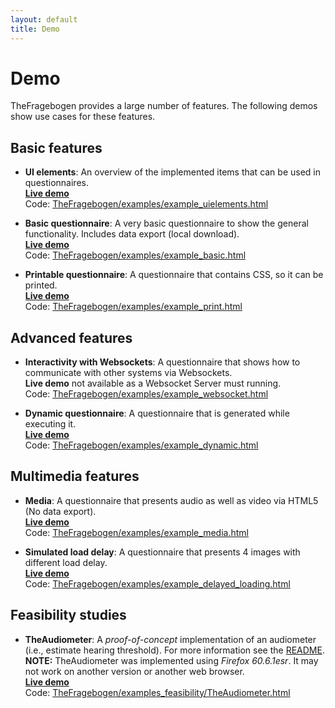 ```yaml
---
layout: default
title: Demo
---
```


Demo
===

TheFragebogen provides a large number of features.
The following demos show use cases for these features.  

Basic features
---

* __UI elements__: An overview of the implemented items that can be used in questionnaires.  
  __[Live demo](/thefragebogen/examples/example_uielements.html)__  
  Code: [TheFragebogen/examples/example_uielements.html](https://github.com/TheFragebogen/TheFragebogen/blob/master/examples/example_uielements.html)  

* __Basic questionnaire__: A very basic questionnaire to show the general functionality. Includes data export (local download).  
  __[Live demo](/thefragebogen/examples/example_basic.html)__  
  Code: [TheFragebogen/examples/example_basic.html](https://github.com/TheFragebogen/TheFragebogen/blob/master/examples/example_basic.html)  

* __Printable questionnaire__: A questionnaire that contains CSS, so it can be printed.  
  __[Live demo](/thefragebogen/examples/example_print.html)__  
   Code: [TheFragebogen/examples/example_print.html](https://github.com/TheFragebogen/TheFragebogen/blob/master/examples/example_print.html)  

Advanced features
---

* __Interactivity with Websockets__: A questionnaire that shows how to communicate with other systems via Websockets.  
  __Live demo__ not available as a Websocket Server must running.  
   Code: [TheFragebogen/examples/example_websocket.html](https://github.com/TheFragebogen/TheFragebogen/blob/master/examples/example_websockets.html)  

* __Dynamic questionnaire__: A questionnaire that is generated while executing it.  
  __[Live demo](/thefragebogen/examples/example_dynamic.html)__  
   Code: [TheFragebogen/examples/example_dynamic.html](https://github.com/TheFragebogen/TheFragebogen/blob/master/examples/example_dynamic.html)  

Multimedia features
---

* __Media__: A questionnaire that presents audio as well as video via HTML5 (No data export).  
  __[Live demo](/thefragebogen/examples/example_media.html)__  
   Code: [TheFragebogen/examples/example_media.html](https://github.com/TheFragebogen/TheFragebogen/blob/master/examples/example_media.html)  

* __Simulated load delay__: A questionnaire that presents 4 images with different load delay.  
 __[Live demo](/thefragebogen/examples/example_delayed_loading.html)__  
 Code: [TheFragebogen/examples/example_delayed_loading.html](https://github.com/TheFragebogen/TheFragebogen/blob/master/examples/example_delayed_loading.html)  

Feasibility studies
---

* __TheAudiometer__: A _proof-of-concept_ implementation of an audiometer (i.e., estimate hearing threshold).
  For more information see the [README](https://github.com/TheFragebogen/TheFragebogen/blob/master/examples_feasibility/TheAudiometer/README.md).  
  __NOTE:__ TheAudiometer was implemented using _Firefox 60.6.1esr_. It may not work on another version or another web browser.  
  __[Live demo](/thefragebogen/examples_feasibility/TheAudiometer/TheAudiometer.html)__  
  Code: [TheFragebogen/examples_feasibility/TheAudiometer.html](https://github.com/TheFragebogen/TheFragebogen/blob/master/examples_feasibility/TheAudiometer/TheAudiometer.html)  
